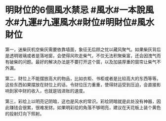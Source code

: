 # 明財位的6個風水禁忌 #風水#一本說風水#九運#九運風水#財位#明財位#風水財位

第一，迷柴灰机空柴灰需要依靠墙面，象征无后顾之忧以藏风聚气。如果柴灰背后是透明玻璃或者是落地窗，会使得风吹走柴气，不仅无法积聚柴富，还会因洩气而有破柴的问题。最好的解决办法是不要打开这个窗，以及加装厚重的窗帘让柴气不外漏。

第二，财位上不能摆放高大的物品，比如衣柜、书柜或者是比较高大的东西等等。这些东西如果摆放在财位上的话，令财位压力重重，使得财运受到压迫，会直接影响到家中财的收入，也就是钱进账的速度。

第三，彩绘上以明亮记阴暗，这也是风水的常识。彩绘阴暗就是此处没有神器，因此赚钱会很累，很难发财。如果明彩绘的角落不够明亮，建议在天花板上装个黄色的投射灯向下照射。